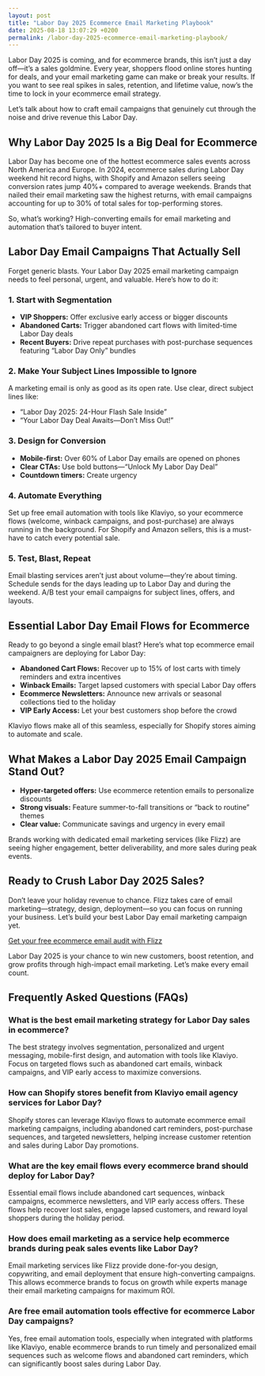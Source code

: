 ```yaml
---
layout: post
title: "Labor Day 2025 Ecommerce Email Marketing Playbook"
date: 2025-08-18 13:07:29 +0200
permalink: /labor-day-2025-ecommerce-email-marketing-playbook/
---
```

Labor Day 2025 is coming, and for ecommerce brands, this isn’t just a day off—it’s a sales goldmine. Every year, shoppers flood online stores hunting for deals, and your email marketing game can make or break your results. If you want to see real spikes in sales, retention, and lifetime value, now’s the time to lock in your ecommerce email strategy.

Let’s talk about how to craft email campaigns that genuinely cut through the noise and drive revenue this Labor Day.

## Why Labor Day 2025 Is a Big Deal for Ecommerce

Labor Day has become one of the hottest ecommerce sales events across North America and Europe. In 2024, ecommerce sales during Labor Day weekend hit record highs, with Shopify and Amazon sellers seeing conversion rates jump 40%+ compared to average weekends. Brands that nailed their email marketing saw the highest returns, with email campaigns accounting for up to 30% of total sales for top-performing stores.

So, what’s working? High-converting emails for email marketing and automation that’s tailored to buyer intent.

## Labor Day Email Campaigns That Actually Sell

Forget generic blasts. Your Labor Day 2025 email marketing campaign needs to feel personal, urgent, and valuable. Here’s how to do it:

### 1. Start with Segmentation

- **VIP Shoppers:** Offer exclusive early access or bigger discounts  
- **Abandoned Carts:** Trigger abandoned cart flows with limited-time Labor Day deals  
- **Recent Buyers:** Drive repeat purchases with post-purchase sequences featuring “Labor Day Only” bundles  

### 2. Make Your Subject Lines Impossible to Ignore

A marketing email is only as good as its open rate. Use clear, direct subject lines like:  

- “Labor Day 2025: 24-Hour Flash Sale Inside”  
- “Your Labor Day Deal Awaits—Don’t Miss Out!”  

### 3. Design for Conversion

- **Mobile-first:** Over 60% of Labor Day emails are opened on phones  
- **Clear CTAs:** Use bold buttons—“Unlock My Labor Day Deal”  
- **Countdown timers:** Create urgency  

### 4. Automate Everything

Set up free email automation with tools like Klaviyo, so your ecommerce flows (welcome, winback campaigns, and post-purchase) are always running in the background. For Shopify and Amazon sellers, this is a must-have to catch every potential sale.

### 5. Test, Blast, Repeat

Email blasting services aren’t just about volume—they’re about timing. Schedule sends for the days leading up to Labor Day and during the weekend. A/B test your email campaigns for subject lines, offers, and layouts.

## Essential Labor Day Email Flows for Ecommerce

Ready to go beyond a single email blast? Here’s what top ecommerce email campaigners are deploying for Labor Day:

- **Abandoned Cart Flows:** Recover up to 15% of lost carts with timely reminders and extra incentives  
- **Winback Emails:** Target lapsed customers with special Labor Day offers  
- **Ecommerce Newsletters:** Announce new arrivals or seasonal collections tied to the holiday  
- **VIP Early Access:** Let your best customers shop before the crowd  

Klaviyo flows make all of this seamless, especially for Shopify stores aiming to automate and scale.

## What Makes a Labor Day 2025 Email Campaign Stand Out?

- **Hyper-targeted offers:** Use ecommerce retention emails to personalize discounts  
- **Strong visuals:** Feature summer-to-fall transitions or “back to routine” themes  
- **Clear value:** Communicate savings and urgency in every email  

Brands working with dedicated email marketing services (like Flizz) are seeing higher engagement, better deliverability, and more sales during peak events.

## Ready to Crush Labor Day 2025 Sales?

Don’t leave your holiday revenue to chance. Flizz takes care of email marketing—strategy, design, deployment—so you can focus on running your business. Let’s build your best Labor Day email marketing campaign yet.

[Get your free ecommerce email audit with Flizz](https://flizzgrowth.com/email)

Labor Day 2025 is your chance to win new customers, boost retention, and grow profits through high-impact email marketing. Let’s make every email count.

## Frequently Asked Questions (FAQs)

### What is the best email marketing strategy for Labor Day sales in ecommerce?

The best strategy involves segmentation, personalized and urgent messaging, mobile-first design, and automation with tools like Klaviyo. Focus on targeted flows such as abandoned cart emails, winback campaigns, and VIP early access to maximize conversions.

### How can Shopify stores benefit from Klaviyo email agency services for Labor Day?

Shopify stores can leverage Klaviyo flows to automate ecommerce email marketing campaigns, including abandoned cart reminders, post-purchase sequences, and targeted newsletters, helping increase customer retention and sales during Labor Day promotions.

### What are the key email flows every ecommerce brand should deploy for Labor Day?

Essential email flows include abandoned cart sequences, winback campaigns, ecommerce newsletters, and VIP early access offers. These flows help recover lost sales, engage lapsed customers, and reward loyal shoppers during the holiday period.

### How does email marketing as a service help ecommerce brands during peak sales events like Labor Day?

Email marketing services like Flizz provide done-for-you design, copywriting, and email deployment that ensure high-converting campaigns. This allows ecommerce brands to focus on growth while experts manage their email marketing campaigns for maximum ROI.

### Are free email automation tools effective for ecommerce Labor Day campaigns?

Yes, free email automation tools, especially when integrated with platforms like Klaviyo, enable ecommerce brands to run timely and personalized email sequences such as welcome flows and abandoned cart reminders, which can significantly boost sales during Labor Day.

<script type="application/ld+json">
{
  "@context": "https://schema.org",
  "@type": "BlogPosting",
  "headline": "Labor Day 2025 Ecommerce Email Marketing Playbook",
  "description": "A comprehensive guide to crafting high-converting ecommerce email marketing campaigns for Labor Day 2025, including segmentation, automation with Klaviyo, and essential email flows.",
  "datePublished": "2024-06-01",
  "author": {
    "@type": "Person",
    "name": "Flizz"
  },
  "publisher": {
    "@type": "Person",
    "name": "Flizz"
  },
  "mainEntityOfPage": {
    "@type": "WebPage",
    "@id": "https://flizzgrowth.com/blog/labor-day-2025-ecommerce-email-marketing-playbook"
  },
  "keywords": [
    "email marketing",
    "ecommerce email marketing",
    "email campaigns",
    "email marketing services",
    "email deployment",
    "Klaviyo email agency",
    "ecommerce flows",
    "abandoned cart flows",
    "post-purchase sequences",
    "winback campaigns",
    "email blasting services",
    "email marketing campaign",
    "ecommerce retention emails",
    "email marketing for Shopify"
  ]
}
</script>

<script type="application/ld+json">
{
  "@context": "https://schema.org",
  "@type": "FAQPage",
  "mainEntity": [
    {
      "@type": "Question",
      "name": "What is the best email marketing strategy for Labor Day sales in ecommerce?",
      "acceptedAnswer": {
        "@type": "Answer",
        "text": "The best strategy involves segmentation, personalized and urgent messaging, mobile-first design, and automation with tools like Klaviyo. Focus on targeted flows such as abandoned cart emails, winback campaigns, and VIP early access to maximize conversions."
      }
    },
    {
      "@type": "Question",
      "name": "How can Shopify stores benefit from Klaviyo email agency services for Labor Day?",
      "acceptedAnswer": {
        "@type": "Answer",
        "text": "Shopify stores can leverage Klaviyo flows to automate ecommerce email marketing campaigns, including abandoned cart reminders, post-purchase sequences, and targeted newsletters, helping increase customer retention and sales during Labor Day promotions."
      }
    },
    {
      "@type": "Question",
      "name": "What are the key email flows every ecommerce brand should deploy for Labor Day?",
      "acceptedAnswer": {
        "@type": "Answer",
        "text": "Essential email flows include abandoned cart sequences, winback campaigns, ecommerce newsletters, and VIP early access offers. These flows help recover lost sales, engage lapsed customers, and reward loyal shoppers during the holiday period."
      }
    },
    {
      "@type": "Question",
      "name": "How does email marketing as a service help ecommerce brands during peak sales events like Labor Day?",
      "acceptedAnswer": {
        "@type": "Answer",
        "text": "Email marketing services like Flizz provide done-for-you design, copywriting, and email deployment that ensure high-converting campaigns. This allows ecommerce brands to focus on growth while experts manage their email marketing campaigns for maximum ROI."
      }
    },
    {
      "@type": "Question",
      "name": "Are free email automation tools effective for ecommerce Labor Day campaigns?",
      "acceptedAnswer": {
        "@type": "Answer",
        "text": "Yes, free email automation tools, especially when integrated with platforms like Klaviyo, enable ecommerce brands to run timely and personalized email sequences such as welcome flows and abandoned cart reminders, which can significantly boost sales during Labor Day."
      }
    }
  ]
}
</script>